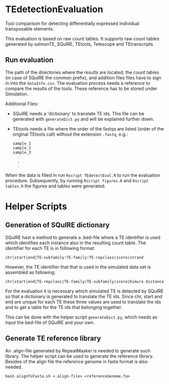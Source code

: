 # TEdetectionEvaluation

Tool comparison for detecting differentially expressed individual transposable
elements.

This evaluation is based on raw count tables. It supports raw count tables
generated by salmonTE, SQuIRE, TEtools, Telescope and TEtranscripts.


## Run evaluation

The path of the directories where the results are located, the count tables (in
case of SQuIRE the common prefix), and addition files files have to sign in into
the `dataInfo.csv`. The evaluation process needs a reference to compare the
results of the tools. These reference has to be stored under Simulation.

Additional Files:

-   SQuIRE needs a 'dictionary' to translate TE ids. This file can be generated
    with `generateDict.py` and will be explained further down.

-   TEtools needs a file where the order of the fastqs are listed (order of the
    original TEtools call) without the extension `.fastq`, e.g.:

        sample_1
        sample_2
        sample_3
          .
          .
          .

When the data is filled in run `Rscript TEdetectEval.R` to run the evaluation
procedure. Subsequently, by running `Rscript figures.R` and `Rscript tables.R`
the figures and tables were generated.

# Helper Scripts

## Generation of SQuIRE dictionary

SQuIRE hast a method to generate a .bed-file where a TE identifier is used which
identifies each instance also in the resulting count table. The identifier for
each TE is in following format:

`chr|start|end|TE-subfamily:TE-family:TE-repclass|score|strand`

However, the TE identifier that that is used in the simulated data set is
assembled as following:

`chr|start|end|TE-repclass|TE-family|TE-subfamily|score|Kimura distance`

For the evaluation it is necessary which simulated TE is detected by SQuIRE so
that a dictionary is generated to translate the TE ids. Since chr, start and end
are unique for each TE these three values are used to translate the ids and to
get a table for the TE ids that belonging together.

This can be done with the helper script `generateDict.py`, which needs as input
the bed-file of SQuIRE and your own.

## Generate TE reference library

An .align-file generated by RepeatMasker is needed to generate such library. The
helper script can be used to generate the reference library. Besides of the
align file the reference genome in fasta format is also needed.

`bash alignToFasta.sh <.align-file> <referenceGenome.fa>`
